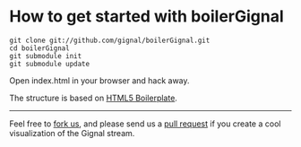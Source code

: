 # How to get started with boilerGignal

	git clone git://github.com/gignal/boilerGignal.git
	cd boilerGignal
	git submodule init
	git submodule update

Open index.html in your browser and hack away.

The structure is based on [HTML5 Boilerplate](http://html5boilerplate.com/).

***

Feel free to [fork us](http://help.github.com/fork-a-repo/), and please send us a [pull request](http://help.github.com/send-pull-requests/) if you create a cool visualization of the Gignal stream.
